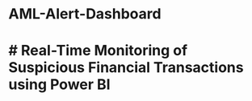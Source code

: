# AML-Alert-Dashboard
# # Real-Time Monitoring of Suspicious Financial Transactions using Power BI

